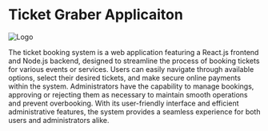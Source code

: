 # Ticket Graber Applicaiton 

![Logo](https://github.com/LahiruKumaraHewagama/Ticket_Graber_FE/assets/62339931/94967dd2-523a-4cb3-b9c9-15681b181038)

The ticket booking system is a web application featuring a React.js frontend and Node.js backend, designed to streamline the process of booking tickets for various events or services. Users can easily navigate through available options, select their desired tickets, and make secure online payments within the system. Administrators have the capability to manage bookings, approving or rejecting them as necessary to maintain smooth operations and prevent overbooking. With its user-friendly interface and efficient administrative features, the system provides a seamless experience for both users and administrators alike.

